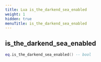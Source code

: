 ```yaml
---
title: Lua is_the_darkend_sea_enabled
weight: 1
hidden: true
menuTitle: is_the_darkend_sea_enabled
---
```

## is_the_darkend_sea_enabled
```lua
eq.is_the_darkend_sea_enabled() -- bool
```